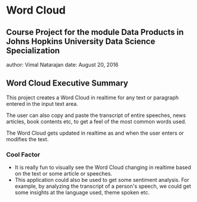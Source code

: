 # Word Cloud

## Course Project for the module Data Products in Johns Hopkins University Data Science Specialization
author: Vimal Natarajan
date: August 20, 2016

## Word Cloud Executive Summary

This project creates a Word Cloud in realtime for any text or paragraph entered in the input text area. 

The user can also copy and paste the transcript of entire speeches, news articles, book contents etc, to get a feel of the most common words used. 

The Word Cloud gets updated in realtime as and when the user enters or modifies the text.

### Cool Factor

* It is really fun to visually see the Word Cloud changing in realtime based on the text or some article or speeches.
* This application could also be used to get some sentiment analysis. For example, by analyzing the transcript of a person's speech, we could get some insights at the language used, theme spoken etc.
